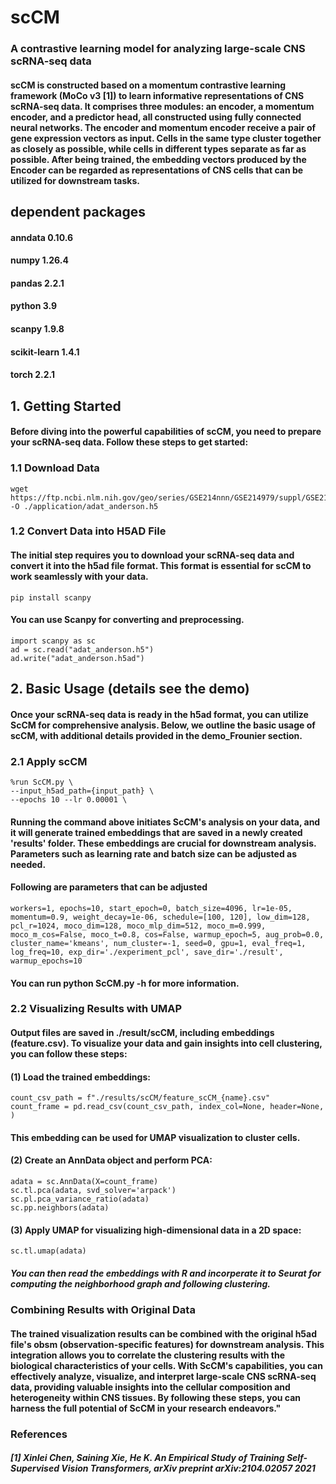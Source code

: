 # scCM
### A contrastive learning model for analyzing large-scale CNS scRNA-seq data
#### scCM is constructed based on a momentum contrastive learning framework (MoCo v3 [1]) to learn informative representations of CNS scRNA-seq data. It comprises three modules: an encoder, a momentum encoder, and a predictor head, all constructed using fully connected neural networks. The encoder and momentum encoder receive a pair of gene expression vectors as input. Cells in the same type cluster together as closely as possible, while cells in different types separate as far as possible. After being trained, the embedding vectors produced by the Encoder can be regarded as representations of CNS cells that can be utilized for downstream tasks. 

## dependent packages
#### anndata 0.10.6
#### numpy 1.26.4
#### pandas 2.2.1
#### python 3.9
#### scanpy 1.9.8
#### scikit-learn 1.4.1
#### torch 2.2.1

## 1. Getting Started
#### Before diving into the powerful capabilities of scCM, you need to prepare your scRNA-seq data. Follow these steps to get started:
### 1.1 Download Data

	wget https://ftp.ncbi.nlm.nih.gov/geo/series/GSE214nnn/GSE214979/suppl/GSE214979_filtered_feature_bc_matrix.h5 -O ./application/adat_anderson.h5

### 1.2 Convert Data into H5AD File
#### The initial step requires you to download your scRNA-seq data and convert it into the h5ad file format. This format is essential for scCM to work seamlessly with your data.

	pip install scanpy
 
#### You can use Scanpy for converting and preprocessing.
 	
	import scanpy as sc
	ad = sc.read("adat_anderson.h5") 
 	ad.write("adat_anderson.h5ad")
	
## 2. Basic Usage (details see the demo)
#### Once your scRNA-seq data is ready in the h5ad format, you can utilize ScCM for comprehensive analysis. Below, we outline the basic usage of scCM, with additional details provided in the demo_Frounier section.
### 2.1 Apply scCM

	%run ScCM.py \
	--input_h5ad_path={input_path} \
 	--epochs 10 --lr 0.00001 \

#### Running the command above initiates ScCM's analysis on your data, and it will generate trained embeddings that are saved in a newly created 'results' folder. These embeddings are crucial for downstream analysis. Parameters such as learning rate and batch size can be adjusted as needed.
#### Following are parameters that can be adjusted
	workers=1, epochs=10, start_epoch=0, batch_size=4096, lr=1e-05, momentum=0.9, weight_decay=1e-06, schedule=[100, 120], low_dim=128, pcl_r=1024, moco_dim=128, moco_mlp_dim=512, moco_m=0.999, moco_m_cos=False, moco_t=0.8, cos=False, warmup_epoch=5, aug_prob=0.0, cluster_name='kmeans', num_cluster=-1, seed=0, gpu=1, eval_freq=1, log_freq=10, exp_dir='./experiment_pcl', save_dir='./result', warmup_epochs=10
#### You can run python ScCM.py -h for more information.

### 2.2 Visualizing Results with UMAP
#### Output files are saved in ./result/scCM, including embeddings (feature.csv). To visualize your data and gain insights into cell clustering, you can follow these steps:

#### (1) Load the trained embeddings:

	count_csv_path = f"./results/scCM/feature_scCM_{name}.csv"
	count_frame = pd.read_csv(count_csv_path, index_col=None, header=None, )

#### This embedding can be used for UMAP visualization to cluster cells.

#### (2) Create an AnnData object and perform PCA:

	adata = sc.AnnData(X=count_frame)
	sc.tl.pca(adata, svd_solver='arpack')
	sc.pl.pca_variance_ratio(adata) 
	sc.pp.neighbors(adata) 

#### (3) Apply UMAP for visualizing high-dimensional data in a 2D space:

	sc.tl.umap(adata) 

##### You can then read the embeddings with R and incorperate it to Seurat for computing the neighborhood graph and following clustering.

### Combining Results with Original Data
#### The trained visualization results can be combined with the original h5ad file's obsm (observation-specific features) for downstream analysis. This integration allows you to correlate the clustering results with the biological characteristics of your cells. With ScCM's capabilities, you can effectively analyze, visualize, and interpret large-scale CNS scRNA-seq data, providing valuable insights into the cellular composition and heterogeneity within CNS tissues. By following these steps, you can harness the full potential of ScCM in your research endeavors."

### References
##### [1] Xinlei Chen, Saining Xie, He K. An Empirical Study of Training Self-Supervised Vision Transformers, arXiv preprint arXiv:2104.02057 2021



